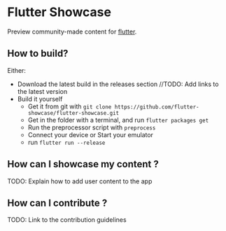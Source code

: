 # Flutter Showcase

Preview community-made content for [flutter](https://github.com/flutter/flutter).

## How to build?

Either:
* Download the latest build in the releases section //TODO: Add links to the latest version
* Build it yourself
    * Get it from git with `git clone https://github.com/flutter-showcase/flutter-showcase.git`
    * Get in the folder with a terminal, and run `flutter packages get`
    * Run the preprocessor script with `preprocess`
    * Connect your device or Start your emulator
    * run `flutter run --release`

## How can I showcase my content ?

TODO: Explain how to add user content to the app

## How can I contribute ?

TODO: Link to the contribution guidelines